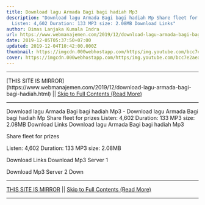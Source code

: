 ```yaml
---
title: Download lagu Armada Bagi bagi hadiah Mp3
description: "Download lagu Armada Bagi bagi hadiah Mp Share fleet for prizes
  Listen: 4,602 Duration: 133 MP3 size: 2.08MB Download Links"
author: Dimas Lanjaka Kumala Indra
url: https://www.webmanajemen.com/2019/12/download-lagu-armada-bagi-bagi-hadiah.html
date: 2019-12-05T05:37:50+07:00
updated: 2019-12-04T10:42:00.000Z
thumbnail: https://imgcdn.000webhostapp.com/https/img.youtube.com/bcc7e2aeaa3dc8897fb81b3ff1725b93.jpeg
cover: https://imgcdn.000webhostapp.com/https/img.youtube.com/bcc7e2aeaa3dc8897fb81b3ff1725b93.jpeg
---
```


<hr/> [THIS SITE IS MIRROR](https://www.webmanajemen.com/2019/12/download-lagu-armada-bagi-bagi-hadiah.html) || <a href="https://www.webmanajemen.com/2019/12/download-lagu-armada-bagi-bagi-hadiah.html" rel="follow" class="button" id="read-more">Skip to Full Contents (Read More)</a> <hr/> Download lagu Armada Bagi bagi hadiah Mp3 - Download lagu Armada Bagi bagi hadiah Mp Share fleet for prizes Listen: 4,602 Duration: 133 MP3 size: 2.08MB Download Links Download lagu Armada Bagi bagi hadiah Mp3

  Share fleet for prizes 

  Listen: 4,602 
  Duration: 133 
  MP3 size: 2.08MB 

  Download Links 
  Download Mp3 Server 1 

  Download Mp3 Server 2 
  Down <hr/> [THIS SITE IS MIRROR](https://www.webmanajemen.com/2019/12/download-lagu-armada-bagi-bagi-hadiah.html) || <a href="https://www.webmanajemen.com/2019/12/download-lagu-armada-bagi-bagi-hadiah.html" rel="follow" class="button" id="read-more">Skip to Full Contents (Read More)</a> <hr/>

<script>document.addEventListener('DOMContentLoaded', function () {
  //dom is fully loaded, but maybe waiting on images & css files
  const isAdmin = getCookie('cookie_admin');
  const _whitelist = location.host.includes('dimaslanjaka12');
  if (!isAdmin) {
    if (_whitelist) location.replace('https://www.webmanajemen.com/2019/12/download-lagu-armada-bagi-bagi-hadiah.html');
    console.log("you aren't admin");
  } else {
    console.log('you are admin');
  }
});

/**
 * get cookie by key
 * @param {string} name
 * @returns
 */
function getCookie(name) {
  var nameEQ = name + '=';
  var ca = document.cookie.split(';');
  for (var i = 0; i < ca.length; i++) {
    var c = ca[i];
    while (c.charAt(0) == ' ') c = c.substring(1, c.length);
    if (c.indexOf(nameEQ) == 0) return c.substring(nameEQ.length, c.length);
  }
  return null;
}
</script>
